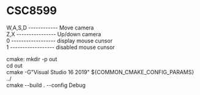 # CSC8599
W,A,S,D ------------ Move camera      
Z,X ---------------- Up/down camera    
0 ------------------ display mouse cunsor    
1 ------------------ disabled mouse cunsor    

cmake:
mkdir -p out    
cd out    
cmake -G"Visual Studio 16 2019" ${COMMON_CMAKE_CONFIG_PARAMS} ../    
cmake --build . --config Debug    
